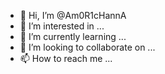 - 👋 Hi, I’m @Am0R1cHannA
- 👀 I’m interested in ...
- 🌱 I’m currently learning ...
- 💞️ I’m looking to collaborate on ...
- 📫 How to reach me ...

<!---
Am0R1cHannA/Am0R1cHannA is a ✨ special ✨ repository because its `README.md` (this file) appears on your GitHub profile.
You can click the Preview link to take a look at your changes.
--->

